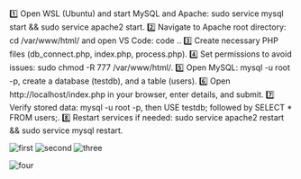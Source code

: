 1️⃣ Open WSL (Ubuntu) and start MySQL and Apache: sudo service mysql start && sudo service apache2 start.
2️⃣ Navigate to Apache root directory: cd /var/www/html/ and open VS Code: code ..
3️⃣ Create necessary PHP files (db_connect.php, index.php, process.php).
4️⃣ Set permissions to avoid issues: sudo chmod -R 777 /var/www/html/.
5️⃣ Open MySQL: mysql -u root -p, create a database (testdb), and a table (users).
6️⃣ Open http://localhost/index.php in your browser, enter details, and submit.
7️⃣ Verify stored data: mysql -u root -p, then USE testdb; followed by SELECT * FROM users;.
8️⃣ Restart services if needed: sudo service apache2 restart && sudo service mysql restart.

![first](https://github.com/user-attachments/assets/21a2537c-2ced-4795-985d-d3d63928a625)
![second](https://github.com/user-attachments/assets/0a6eaf91-174b-4c2b-8235-12cb7d5ec601)
![three](https://github.com/user-attachments/assets/515e0d6e-f6d6-402b-b7b1-646ffb7bd79d)


![four](https://github.com/user-attachments/assets/16a5bd18-1c62-40f2-a373-ce5dfcea072d)

